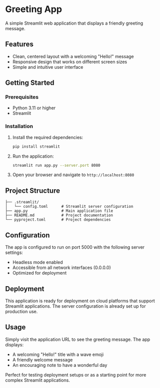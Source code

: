 # Greeting App

A simple Streamlit web application that displays a friendly greeting message.

## Features

- Clean, centered layout with a welcoming "Hello!" message
- Responsive design that works on different screen sizes
- Simple and intuitive user interface

## Getting Started

### Prerequisites

- Python 3.11 or higher
- Streamlit

### Installation

1. Install the required dependencies:
   ```bash
   pip install streamlit
   ```

2. Run the application:
   ```bash
   streamlit run app.py --server.port 8080
   ```

3. Open your browser and navigate to `http://localhost:8080`

## Project Structure

```
├── .streamlit/
│   └── config.toml      # Streamlit server configuration
├── app.py               # Main application file
├── README.md            # Project documentation
└── pyproject.toml       # Project dependencies
```

## Configuration

The app is configured to run on port 5000 with the following server settings:
- Headless mode enabled
- Accessible from all network interfaces (0.0.0.0)
- Optimized for deployment

## Deployment

This application is ready for deployment on cloud platforms that support Streamlit applications. The server configuration is already set up for production use.

## Usage

Simply visit the application URL to see the greeting message. The app displays:
- A welcoming "Hello!" title with a wave emoji
- A friendly welcome message
- An encouraging note to have a wonderful day

Perfect for testing deployment setups or as a starting point for more complex Streamlit applications.